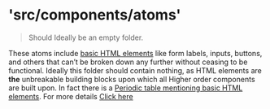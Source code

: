 # 'src/components/atoms'

> Should Ideally be an empty folder.

These atoms include [basic HTML elements](https://developer.mozilla.org/en-US/docs/Web/HTML/Element) like form labels, inputs, buttons, and others that can’t be broken down any further without ceasing to be functional.
Ideally this folder should contain nothing, as HTML elements are **the** unbreakable building blocks upon which all Higher order components are built upon.
In fact there is a [Periodic table mentioning basic HTML elements](http://atomicdesign.bradfrost.com/images/content/html-periodic-table.png).
For more details [Click here](http://atomicdesign.bradfrost.com/chapter-2/#atoms)
